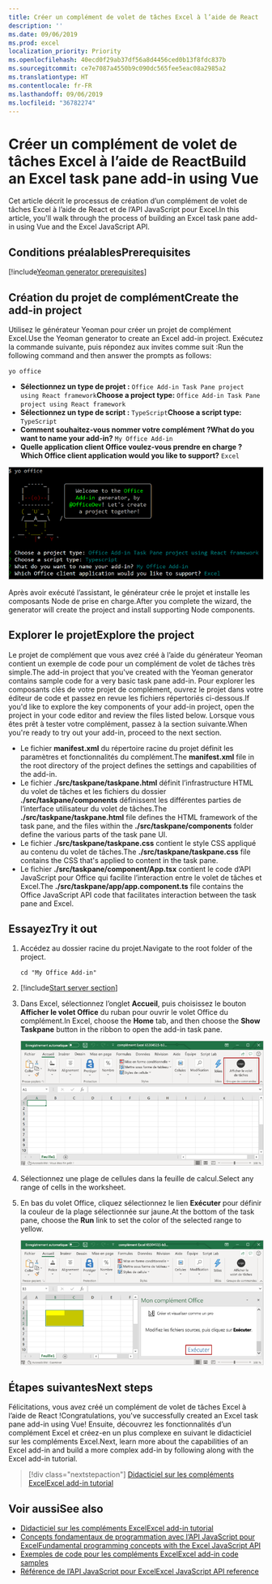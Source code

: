 ```yaml
---
title: Créer un complément de volet de tâches Excel à l’aide de React
description: ''
ms.date: 09/06/2019
ms.prod: excel
localization_priority: Priority
ms.openlocfilehash: 40ecd0f29ab37df56a8d4456ced0b13f8fdc837b
ms.sourcegitcommit: ce7e7087a4550b9c090dc565fee5eac08a2985a2
ms.translationtype: HT
ms.contentlocale: fr-FR
ms.lasthandoff: 09/06/2019
ms.locfileid: "36782274"
---
```

# <a name="build-an-excel-task-pane-add-in-using-react"></a><span data-ttu-id="882c4-102">Créer un complément de volet de tâches Excel à l’aide de React</span><span class="sxs-lookup"><span data-stu-id="882c4-102">Build an Excel task pane add-in using Vue</span></span>

<span data-ttu-id="882c4-103">Cet article décrit le processus de création d’un complément de volet de tâches Excel à l’aide de React et de l’API JavaScript pour Excel.</span><span class="sxs-lookup"><span data-stu-id="882c4-103">In this article, you'll walk through the process of building an Excel task pane add-in using Vue and the Excel JavaScript API.</span></span>

## <a name="prerequisites"></a><span data-ttu-id="882c4-104">Conditions préalables</span><span class="sxs-lookup"><span data-stu-id="882c4-104">Prerequisites</span></span>

[!include[Yeoman generator prerequisites](../includes/quickstart-yo-prerequisites.md)]

## <a name="create-the-add-in-project"></a><span data-ttu-id="882c4-105">Création du projet de complément</span><span class="sxs-lookup"><span data-stu-id="882c4-105">Create the add-in project</span></span>

<span data-ttu-id="882c4-106">Utilisez le générateur Yeoman pour créer un projet de complément Excel.</span><span class="sxs-lookup"><span data-stu-id="882c4-106">Use the Yeoman generator to create an Excel add-in project.</span></span> <span data-ttu-id="882c4-107">Exécutez la commande suivante, puis répondez aux invites comme suit :</span><span class="sxs-lookup"><span data-stu-id="882c4-107">Run the following command and then answer the prompts as follows:</span></span>

```command&nbsp;line
yo office
```

- <span data-ttu-id="882c4-108">**Sélectionnez un type de projet :** `Office Add-in Task Pane project using React framework`</span><span class="sxs-lookup"><span data-stu-id="882c4-108">**Choose a project type:** `Office Add-in Task Pane project using React framework`</span></span>
- <span data-ttu-id="882c4-109">**Sélectionnez un type de script :** `TypeScript`</span><span class="sxs-lookup"><span data-stu-id="882c4-109">**Choose a script type:** `TypeScript`</span></span>
- <span data-ttu-id="882c4-110">**Comment souhaitez-vous nommer votre complément ?**</span><span class="sxs-lookup"><span data-stu-id="882c4-110">**What do you want to name your add-in?**</span></span> `My Office Add-in`
- <span data-ttu-id="882c4-111">**Quelle application client Office voulez-vous prendre en charge ?**</span><span class="sxs-lookup"><span data-stu-id="882c4-111">**Which Office client application would you like to support?**</span></span> `Excel`

![Générateur Yeoman](../images/yo-office-excel-react-2.png)

<span data-ttu-id="882c4-113">Après avoir exécuté l’assistant, le générateur crée le projet et installe les composants Node de prise en charge.</span><span class="sxs-lookup"><span data-stu-id="882c4-113">After you complete the wizard, the generator will create the project and install supporting Node components.</span></span>

## <a name="explore-the-project"></a><span data-ttu-id="882c4-114">Explorer le projet</span><span class="sxs-lookup"><span data-stu-id="882c4-114">Explore the project</span></span>

<span data-ttu-id="882c4-115">Le projet de complément que vous avez créé à l’aide du générateur Yeoman contient un exemple de code pour un complément de volet de tâches très simple.</span><span class="sxs-lookup"><span data-stu-id="882c4-115">The add-in project that you've created with the Yeoman generator contains sample code for a very basic task pane add-in.</span></span> <span data-ttu-id="882c4-116">Pour explorer les composants clés de votre projet de complément, ouvrez le projet dans votre éditeur de code et passez en revue les fichiers répertoriés ci-dessous.</span><span class="sxs-lookup"><span data-stu-id="882c4-116">If you'd like to explore the key components of your add-in project, open the project in your code editor and review the files listed below.</span></span> <span data-ttu-id="882c4-117">Lorsque vous êtes prêt à tester votre complément, passez à la section suivante.</span><span class="sxs-lookup"><span data-stu-id="882c4-117">When you're ready to try out your add-in, proceed to the next section.</span></span>

- <span data-ttu-id="882c4-118">Le fichier **manifest.xml** du répertoire racine du projet définit les paramètres et fonctionnalités du complément.</span><span class="sxs-lookup"><span data-stu-id="882c4-118">The **manifest.xml** file in the root directory of the project defines the settings and capabilities of the add-in.</span></span>
- <span data-ttu-id="882c4-119">Le fichier **./src/taskpane/taskpane.html** définit l’infrastructure HTML du volet de tâches et les fichiers du dossier **./src/taskpane/components** définissent les différentes parties de l’interface utilisateur du volet de tâches.</span><span class="sxs-lookup"><span data-stu-id="882c4-119">The **./src/taskpane/taskpane.html** file defines the HTML framework of the task pane, and the files within the **./src/taskpane/components** folder define the various parts of the task pane UI.</span></span>
- <span data-ttu-id="882c4-120">Le fichier **./src/taskpane/taskpane.css** contient le style CSS appliqué au contenu du volet de tâches.</span><span class="sxs-lookup"><span data-stu-id="882c4-120">The **./src/taskpane/taskpane.css** file contains the CSS that's applied to content in the task pane.</span></span>
- <span data-ttu-id="882c4-121">Le fichier **./src/taskpane/component/App.tsx** contient le code d’API JavaScript pour Office qui facilite l’interaction entre le volet de tâches et Excel.</span><span class="sxs-lookup"><span data-stu-id="882c4-121">The **./src/taskpane/app/app.component.ts** file contains the Office JavaScript API code that facilitates interaction between the task pane and Excel.</span></span>

## <a name="try-it-out"></a><span data-ttu-id="882c4-122">Essayez</span><span class="sxs-lookup"><span data-stu-id="882c4-122">Try it out</span></span>

1. <span data-ttu-id="882c4-123">Accédez au dossier racine du projet.</span><span class="sxs-lookup"><span data-stu-id="882c4-123">Navigate to the root folder of the project.</span></span>

    ```command&nbsp;line
    cd "My Office Add-in"
    ```

2. [!include[Start server section](../includes/quickstart-yo-start-server-excel.md)] 

3. <span data-ttu-id="882c4-124">Dans Excel, sélectionnez l’onglet **Accueil**, puis choisissez le bouton **Afficher le volet Office** du ruban pour ouvrir le volet Office du complément.</span><span class="sxs-lookup"><span data-stu-id="882c4-124">In Excel, choose the **Home** tab, and then choose the **Show Taskpane** button in the ribbon to open the add-in task pane.</span></span>

    ![Bouton Complément Excel](../images/excel-quickstart-addin-3b.png)

4. <span data-ttu-id="882c4-126">Sélectionnez une plage de cellules dans la feuille de calcul.</span><span class="sxs-lookup"><span data-stu-id="882c4-126">Select any range of cells in the worksheet.</span></span>

5. <span data-ttu-id="882c4-127">En bas du volet Office, cliquez sélectionnez le lien **Exécuter** pour définir la couleur de la plage sélectionnée sur jaune.</span><span class="sxs-lookup"><span data-stu-id="882c4-127">At the bottom of the task pane, choose the **Run** link to set the color of the selected range to yellow.</span></span>

    ![Complément Excel](../images/excel-quickstart-addin-3c.png)

## <a name="next-steps"></a><span data-ttu-id="882c4-129">Étapes suivantes</span><span class="sxs-lookup"><span data-stu-id="882c4-129">Next steps</span></span>

<span data-ttu-id="882c4-130">Félicitations, vous avez créé un complément de volet de tâches Excel à l’aide de React !</span><span class="sxs-lookup"><span data-stu-id="882c4-130">Congratulations, you've successfully created an Excel task pane add-in using Vue!</span></span> <span data-ttu-id="882c4-131">Ensuite, découvrez les fonctionnalités d’un complément Excel et créez-en un plus complexe en suivant le didacticiel sur les compléments Excel.</span><span class="sxs-lookup"><span data-stu-id="882c4-131">Next, learn more about the capabilities of an Excel add-in and build a more complex add-in by following along with the Excel add-in tutorial.</span></span>

> [!div class="nextstepaction"]
> [<span data-ttu-id="882c4-132">Didacticiel sur les compléments Excel</span><span class="sxs-lookup"><span data-stu-id="882c4-132">Excel add-in tutorial</span></span>](../tutorials/excel-tutorial.md)

## <a name="see-also"></a><span data-ttu-id="882c4-133">Voir aussi</span><span class="sxs-lookup"><span data-stu-id="882c4-133">See also</span></span>

* [<span data-ttu-id="882c4-134">Didacticiel sur les compléments Excel</span><span class="sxs-lookup"><span data-stu-id="882c4-134">Excel add-in tutorial</span></span>](../tutorials/excel-tutorial-create-table.md)
* [<span data-ttu-id="882c4-135">Concepts fondamentaux de programmation avec l’API JavaScript pour Excel</span><span class="sxs-lookup"><span data-stu-id="882c4-135">Fundamental programming concepts with the Excel JavaScript API</span></span>](../excel/excel-add-ins-core-concepts.md)
* [<span data-ttu-id="882c4-136">Exemples de code pour les compléments Excel</span><span class="sxs-lookup"><span data-stu-id="882c4-136">Excel add-in code samples</span></span>](https://developer.microsoft.com/office/gallery/?filterBy=Samples,Excel)
* [<span data-ttu-id="882c4-137">Référence de l’API JavaScript pour Excel</span><span class="sxs-lookup"><span data-stu-id="882c4-137">Excel JavaScript API reference</span></span>](/office/dev/add-ins/reference/overview/excel-add-ins-reference-overview)
